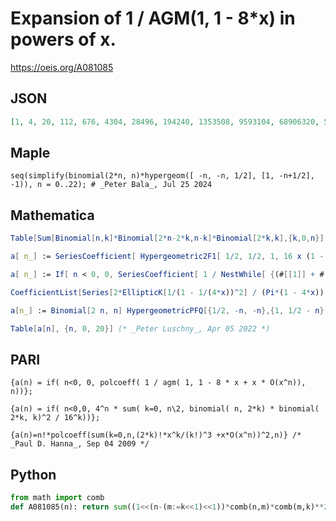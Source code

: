 # Expansion of 1 / AGM\(1, 1 \- 8\*x\) in powers of x\.
https://oeis.org/A081085
## JSON
```JSON
[1, 4, 20, 112, 676, 4304, 28496, 194240, 1353508, 9593104, 68906320, 500281280, 3664176400, 27033720640, 200683238720, 1497639994112, 11227634469668, 84509490017680, 638344820152784, 4836914483890112, 36753795855173776, 279985580271435584, 2137790149251471680]
```
## Maple
```Maple
seq(simplify(binomial(2*n, n)*hypergeom([ -n, -n, 1/2], [1, -n+1/2], -1)), n = 0..22); # _Peter Bala_, Jul 25 2024
```
## Mathematica
```Mathematica
Table[Sum[Binomial[n,k]*Binomial[2*n-2*k,n-k]*Binomial[2*k,k],{k,0,n}],{n,0,20}] (* _Vaclav Kotesovec_, Oct 13 2012 *)
```
```Mathematica
a[ n_] := SeriesCoefficient[ Hypergeometric2F1[ 1/2, 1/2, 1, 16 x (1 - 4 x)], {x, 0, n}]; (* _Michael Somos_, Oct 25 2014 *)
```
```Mathematica
a[ n_] := If[ n < 0, 0, SeriesCoefficient[ 1 / NestWhile[ {(#[[1]] + #[[2]])/2, Sqrt[#[[1]] #[[2]]]} &, {1, Series[ 1 - 8 x, {x, 0, n}]}, #[[1]] =!= #[[2]] &] // First, {x, 0, n}]]; (* _Michael Somos_, Oct 27 2014 *)
```
```Mathematica
CoefficientList[Series[2*EllipticK[1/(1 - 1/(4*x))^2] / (Pi*(1 - 4*x)), {x, 0, 20}], x] (* _Vaclav Kotesovec_, Jan 13 2019 *)
```
```Mathematica
a[n_] := Binomial[2 n, n] HypergeometricPFQ[{1/2, -n, -n},{1, 1/2 - n}, -1];
```
```Mathematica
Table[a[n], {n, 0, 20}] (* _Peter Luschny_, Apr 05 2022 *)
```
## PARI
```PARI
{a(n) = if( n<0, 0, polcoeff( 1 / agm( 1, 1 - 8 * x + x * O(x^n)), n))};
```
```PARI
{a(n) = if( n<0,0, 4^n * sum( k=0, n\2, binomial( n, 2*k) * binomial( 2*k, k)^2 / 16^k))};
```
```PARI
{a(n)=n!*polcoeff(sum(k=0,n,(2*k)!*x^k/(k!)^3 +x*O(x^n))^2,n)} /* _Paul D. Hanna_, Sep 04 2009 */
```
## Python
```Python
from math import comb
def A081085(n): return sum((1<<(n-(m:=k<<1)<<1))*comb(n,m)*comb(m,k)**2 for k in range((n>>1)+1)) # _Chai Wah Wu_, Jul 09 2023
```
